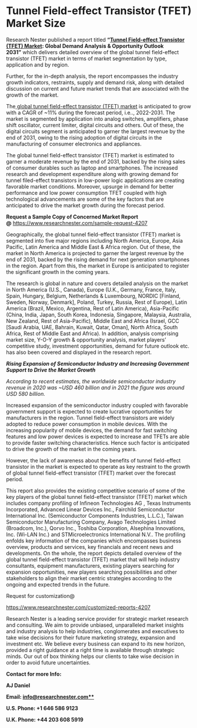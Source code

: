 ﻿# **Tunnel Field-effect Transistor (TFET) Market Size**
Research Nester published a report titled **“[Tunnel Field-effect Transistor (TFET) Market](https://www.researchnester.com/reports/tunnel-field-effect-transistor-tfet-market/4207): Global Demand Analysis & Opportunity Outlook 2031”** which delivers detailed overview of the global tunnel field-effect transistor (TFET) market in terms of market segmentation by type, application and by region.

Further, for the in-depth analysis, the report encompasses the industry growth indicators, restraints, supply and demand risk, along with detailed discussion on current and future market trends that are associated with the growth of the market.

The[ global tunnel field-effect transistor (TFET) market](https://www.researchnester.com/reports/tunnel-field-effect-transistor-tfet-market/4207) is anticipated to grow with a CAGR of ~11% during the forecast period, i.e.., 2022-2031. The market is segmented by application into analog switches, amplifiers, phase shift oscillator, current limiter, digital circuits and others. Out of these, the digital circuits segment is anticipated to garner the largest revenue by the end of 2031, owing to the rising adoption of digital circuits in the manufacturing of consumer electronics and appliances.   

The global tunnel field-effect transistor (TFET) market is estimated to garner a moderate revenue by the end of 2031, backed by the rising sales of consumer durables such as laptop and smartphones. The increased research and development expenditure along with growing demand for tunnel filed-effect transistors in low-power logic applications are creating favorable market conditions. Moreover, upsurge in demand for better performance and low power consumption TFET coupled with high technological advancements are some of the key factors that are anticipated to drive the market growth during the forecast period.

**Request a Sample Copy of Concerned Market Report @** <https://www.researchnester.com/sample-request-4207>

Geographically, the global tunnel field-effect transistor (TFET) market is segmented into five major regions including North America, Europe, Asia Pacific, Latin America and Middle East & Africa region. Out of these, the market in North America is projected to garner the largest revenue by the end of 2031, backed by the rising demand for next generation smartphones in the region. Apart from this, the market in Europe is anticipated to register the significant growth in the coming years.

The research is global in nature and covers detailed analysis on the market in North America (U.S., Canada), Europe (U.K., Germany, France, Italy, Spain, Hungary, Belgium, Netherlands & Luxembourg, NORDIC [Finland, Sweden, Norway, Denmark], Poland, Turkey, Russia, Rest of Europe), Latin America (Brazil, Mexico, Argentina, Rest of Latin America), Asia-Pacific (China, India, Japan, South Korea, Indonesia, Singapore, Malaysia, Australia, New Zealand, Rest of Asia-Pacific), Middle East and Africa (Israel, GCC [Saudi Arabia, UAE, Bahrain, Kuwait, Qatar, Oman], North Africa, South Africa, Rest of Middle East and Africa). In addition, analysis comprising market size, Y-O-Y growth & opportunity analysis, market players’ competitive study, investment opportunities, demand for future outlook etc. has also been covered and displayed in the research report.

***Rising Expansion of Semiconductor Industry and Increasing Government Support to Drive the Market Growth***

*According to recent estimates, the worldwide semiconductor industry revenue in 2020 was ~USD 460 billion and in 2021 the figure was around USD 580 billion.*

Increased expansion of the semiconductor industry coupled with favorable government support is expected to create lucrative opportunities for manufacturers in the region. Tunnel field-effect transistors are widely adopted to reduce power consumption in mobile devices. With the increasing popularity of mobile devices, the demand for fast switching features and low power devices is expected to increase and TFETs are able to provide faster switching characteristics. Hence such factor is anticipated to drive the growth of the market in the coming years.

However, the lack of awareness about the benefits of tunnel field-effect transistor in the market is expected to operate as key restraint to the growth of global tunnel field-effect transistor (TFET) market over the forecast period.

This report also provides the existing competitive scenario of some of the key players of the global tunnel field-effect transistor (TFET) market which includes company profiling of Infineon Technologies AG , Texas Instruments Incorporated, Advanced Linear Devices Inc., Fairchild Semiconductor International Inc. (Semiconductor Components Industries, L.L.C.), Taiwan Semiconductor Manufacturing Company, Avago Technologies Limited (Broadcom, Inc.), Qorvo Inc., Toshiba Corporation, Alsephina Innovations, Inc. (Wi-LAN Inc.) and STMicroelectronics International N.V.. The profiling enfolds key information of the companies which encompasses business overview, products and services, key financials and recent news and developments. On the whole, the report depicts detailed overview of the global tunnel field-effect transistor (TFET) market that will help industry consultants, equipment manufacturers, existing players searching for expansion opportunities, new players searching possibilities and other stakeholders to align their market centric strategies according to the ongoing and expected trends in the future.     

Request for customization@  

<https://www.researchnester.com/customized-reports-4207> 

Research Nester is a leading service provider for strategic market research and consulting. We aim to provide unbiased, unparalleled market insights and industry analysis to help industries, conglomerates and executives to take wise decisions for their future marketing strategy, expansion and investment etc. We believe every business can expand to its new horizon, provided a right guidance at a right time is available through strategic minds. Our out of box thinking helps our clients to take wise decision in order to avoid future uncertainties.

**Contact for more Info:**

**AJ Daniel**

**Email: [info@researchnester.com**](mailto:info@researchnester.com)**

**U.S. Phone: +1 646 586 9123**

**U.K. Phone: +44 203 608 5919**



